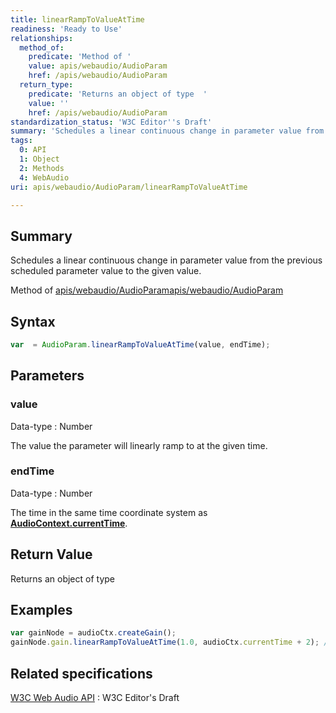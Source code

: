 ```yaml
---
title: linearRampToValueAtTime
readiness: 'Ready to Use'
relationships:
  method_of:
    predicate: 'Method of '
    value: apis/webaudio/AudioParam
    href: /apis/webaudio/AudioParam
  return_type:
    predicate: 'Returns an object of type  '
    value: ''
    href: /apis/webaudio/AudioParam
standardization_status: 'W3C Editor''s Draft'
summary: 'Schedules a linear continuous change in parameter value from the previous scheduled parameter value to the given value.'
tags:
  0: API
  1: Object
  2: Methods
  4: WebAudio
uri: apis/webaudio/AudioParam/linearRampToValueAtTime

---
```

## Summary

Schedules a linear continuous change in parameter value from the previous scheduled parameter value to the given value.

Method of [apis/webaudio/AudioParam](/apis/webaudio/AudioParam)[apis/webaudio/AudioParam](/apis/webaudio/AudioParam)

## Syntax

``` js
var  = AudioParam.linearRampToValueAtTime(value, endTime);
```

## Parameters

### value

 Data-type
:   Number

 The value the parameter will linearly ramp to at the given time.

### endTime

 Data-type
:   Number

 The time in the same time coordinate system as [**AudioContext.currentTime**](/apis/webaudio/AudioContext/currentTime).

## Return Value

Returns an object of type

## Examples

``` js
var gainNode = audioCtx.createGain();
gainNode.gain.linearRampToValueAtTime(1.0, audioCtx.currentTime + 2); //'gain' is the AudioParam
```

## Related specifications

[W3C Web Audio API](http://webaudio.github.io/web-audio-api/)
:   W3C Editor's Draft
